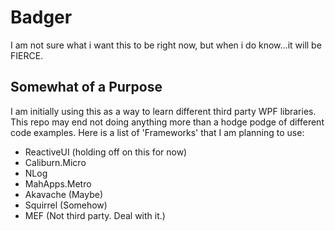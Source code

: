 Badger
======

I am not sure what i want this to be right now, but when i do know...it will be FIERCE.


Somewhat of a Purpose
---------------------

I am initially using this as a way to learn different third party WPF libraries. This repo may end not doing anything more than a hodge podge of different code examples. Here is a list of 'Frameworks' that I am planning to use:

- ReactiveUI (holding off on this for now)
- Caliburn.Micro
- NLog
- MahApps.Metro
- Akavache (Maybe)
- Squirrel (Somehow)
- MEF (Not third party. Deal with it.)
